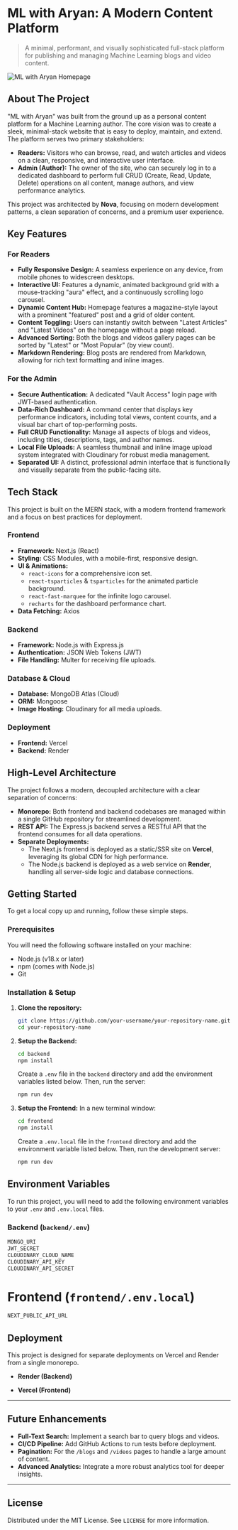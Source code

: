 # ML with Aryan: A Modern Content Platform

> A minimal, performant, and visually sophisticated full-stack platform for publishing and managing Machine Learning blogs and video content.

![ML with Aryan Homepage](https://i.imgur.com/your-screenshot-url.png) 


## About The Project

"ML with Aryan" was built from the ground up as a personal content platform for a Machine Learning author. The core vision was to create a sleek, minimal-stack website that is easy to deploy, maintain, and extend. The platform serves two primary stakeholders:

*   **Readers:** Visitors who can browse, read, and watch articles and videos on a clean, responsive, and interactive user interface.
*   **Admin (Author):** The owner of the site, who can securely log in to a dedicated dashboard to perform full CRUD (Create, Read, Update, Delete) operations on all content, manage authors, and view performance analytics.

This project was architected by **Nova**, focusing on modern development patterns, a clean separation of concerns, and a premium user experience.

## Key Features

### For Readers
*   **Fully Responsive Design:** A seamless experience on any device, from mobile phones to widescreen desktops.
*   **Interactive UI:** Features a dynamic, animated background grid with a mouse-tracking "aura" effect, and a continuously scrolling logo carousel.
*   **Dynamic Content Hub:** Homepage features a magazine-style layout with a prominent "featured" post and a grid of older content.
*   **Content Toggling:** Users can instantly switch between "Latest Articles" and "Latest Videos" on the homepage without a page reload.
*   **Advanced Sorting:** Both the blogs and videos gallery pages can be sorted by "Latest" or "Most Popular" (by view count).
*   **Markdown Rendering:** Blog posts are rendered from Markdown, allowing for rich text formatting and inline images.

### For the Admin
*   **Secure Authentication:** A dedicated "Vault Access" login page with JWT-based authentication.
*   **Data-Rich Dashboard:** A command center that displays key performance indicators, including total views, content counts, and a visual bar chart of top-performing posts.
*   **Full CRUD Functionality:** Manage all aspects of blogs and videos, including titles, descriptions, tags, and author names.
*   **Local File Uploads:** A seamless thumbnail and inline image upload system integrated with Cloudinary for robust media management.
*   **Separated UI:** A distinct, professional admin interface that is functionally and visually separate from the public-facing site.

## Tech Stack

This project is built on the MERN stack, with a modern frontend framework and a focus on best practices for deployment.

### Frontend
*   **Framework:** Next.js (React)
*   **Styling:** CSS Modules, with a mobile-first, responsive design.
*   **UI & Animations:**
    *   `react-icons` for a comprehensive icon set.
    *   `react-tsparticles` & `tsparticles` for the animated particle background.
    *   `react-fast-marquee` for the infinite logo carousel.
    *   `recharts` for the dashboard performance chart.
*   **Data Fetching:** Axios

### Backend
*   **Framework:** Node.js with Express.js
*   **Authentication:** JSON Web Tokens (JWT)
*   **File Handling:** Multer for receiving file uploads.

### Database & Cloud
*   **Database:** MongoDB Atlas (Cloud)
*   **ORM:** Mongoose
*   **Image Hosting:** Cloudinary for all media uploads.

### Deployment
*   **Frontend:** Vercel
*   **Backend:** Render

## High-Level Architecture

The project follows a modern, decoupled architecture with a clear separation of concerns:

*   **Monorepo:** Both frontend and backend codebases are managed within a single GitHub repository for streamlined development.
*   **REST API:** The Express.js backend serves a RESTful API that the frontend consumes for all data operations.
*   **Separate Deployments:**
    *   The Next.js frontend is deployed as a static/SSR site on **Vercel**, leveraging its global CDN for high performance.
    *   The Node.js backend is deployed as a web service on **Render**, handling all server-side logic and database connections.

## Getting Started

To get a local copy up and running, follow these simple steps.

### Prerequisites

You will need the following software installed on your machine:
*   Node.js (v18.x or later)
*   npm (comes with Node.js)
*   Git

### Installation & Setup

1.  **Clone the repository:**
    ```sh
    git clone https://github.com/your-username/your-repository-name.git
    cd your-repository-name
    ```

2.  **Setup the Backend:**
    ```sh
    cd backend
    npm install
    ```
    Create a `.env` file in the `backend` directory and add the environment variables listed below. Then, run the server:
    ```sh
    npm run dev
    ```

3.  **Setup the Frontend:**
    In a new terminal window:
    ```sh
    cd frontend
    npm install
    ```
    Create a `.env.local` file in the `frontend` directory and add the environment variable listed below. Then, run the development server:
    ```sh
    npm run dev
    ```

## Environment Variables

To run this project, you will need to add the following environment variables to your `.env` and `.env.local` files.

### Backend (`backend/.env`)

```sh
MONGO_URI
JWT_SECRET
CLOUDINARY_CLOUD_NAME
CLOUDINARY_API_KEY
CLOUDINARY_API_SECRET
```

# Frontend (`frontend/.env.local`)

```sh
NEXT_PUBLIC_API_URL
```

## Deployment

This project is designed for separate deployments on Vercel and Render from a single monorepo.

- **Render (Backend)**

- **Vercel (Frontend)**

---

## Future Enhancements

- **Full-Text Search:** Implement a search bar to query blogs and videos.  
- **CI/CD Pipeline:** Add GitHub Actions to run tests before deployment.  
- **Pagination:** For the `/blogs` and `/videos` pages to handle a large amount of content.  
- **Advanced Analytics:** Integrate a more robust analytics tool for deeper insights.

---

## License

Distributed under the MIT License. See `LICENSE` for more information.
